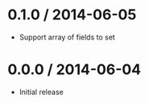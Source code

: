 0.1.0 / 2014-06-05
==================

  * Support array of fields to set

0.0.0 / 2014-06-04
==================

  * Initial release
